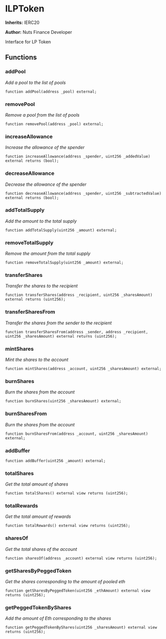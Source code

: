 # ILPToken

**Inherits:** IERC20

**Author:** Nuts Finance Developer

Interface for LP Token

## Functions

### addPool

_Add a pool to the list of pools_

```solidity
function addPool(address _pool) external;
```

### removePool

_Remove a pool from the list of pools_

```solidity
function removePool(address _pool) external;
```

### increaseAllowance

_Increase the allowance of the spender_

```solidity
function increaseAllowance(address _spender, uint256 _addedValue) external returns (bool);
```

### decreaseAllowance

_Decrease the allowance of the spender_

```solidity
function decreaseAllowance(address _spender, uint256 _subtractedValue) external returns (bool);
```

### addTotalSupply

_Add the amount to the total supply_

```solidity
function addTotalSupply(uint256 _amount) external;
```

### removeTotalSupply

_Remove the amount from the total supply_

```solidity
function removeTotalSupply(uint256 _amount) external;
```

### transferShares

_Transfer the shares to the recipient_

```solidity
function transferShares(address _recipient, uint256 _sharesAmount) external returns (uint256);
```

### transferSharesFrom

_Transfer the shares from the sender to the recipient_

```solidity
function transferSharesFrom(address _sender, address _recipient, uint256 _sharesAmount) external returns (uint256);
```

### mintShares

_Mint the shares to the account_

```solidity
function mintShares(address _account, uint256 _sharesAmount) external;
```

### burnShares

_Burn the shares from the account_

```solidity
function burnShares(uint256 _sharesAmount) external;
```

### burnSharesFrom

_Burn the shares from the account_

```solidity
function burnSharesFrom(address _account, uint256 _sharesAmount) external;
```

### addBuffer

```solidity
function addBuffer(uint256 _amount) external;
```

### totalShares

_Get the total amount of shares_

```solidity
function totalShares() external view returns (uint256);
```

### totalRewards

_Get the total amount of rewards_

```solidity
function totalRewards() external view returns (uint256);
```

### sharesOf

_Get the total shares of the account_

```solidity
function sharesOf(address _account) external view returns (uint256);
```

### getSharesByPeggedToken

_Get the shares corresponding to the amount of pooled eth_

```solidity
function getSharesByPeggedToken(uint256 _ethAmount) external view returns (uint256);
```

### getPeggedTokenByShares

_Add the amount of Eth corresponding to the shares_

```solidity
function getPeggedTokenByShares(uint256 _sharesAmount) external view returns (uint256);
```
